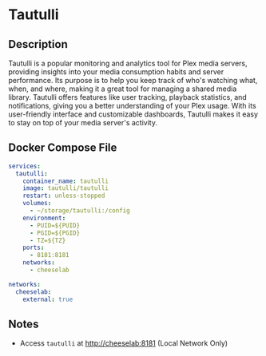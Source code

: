 # Tautulli
    
    

## Description

Tautulli is a popular monitoring and analytics tool for Plex media servers, providing insights into your media consumption habits and server performance. Its purpose is to help you keep track of who's watching what, when, and where, making it a great tool for managing a shared media library. Tautulli offers features like user tracking, playback statistics, and notifications, giving you a better understanding of your Plex usage. With its user-friendly interface and customizable dashboards, Tautulli makes it easy to stay on top of your media server's activity.

## Docker Compose File

```yaml
services:
  tautulli:
    container_name: tautulli
    image: tautulli/tautulli
    restart: unless-stopped
    volumes:
      - ~/storage/tautulli:/config
    environment:
      - PUID=${PUID}
      - PGID=${PGID}
      - TZ=${TZ}
    ports:
      - 8181:8181
    networks:
      - cheeselab

networks:
  cheeselab:
    external: true
```

## Notes

- Access `tautulli` at [http://cheeselab:8181](http://cheeselab:8181) (Local Network Only)